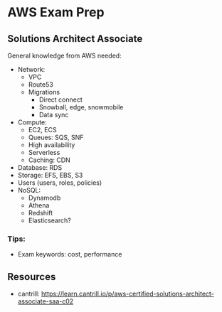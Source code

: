 # AWS Exam Prep

## Solutions Architect Associate

General knowledge from AWS needed:

- Network:
  - VPC
  - Route53
  - Migrations
    - Direct connect
    - Snowball, edge, snowmobile
    - Data sync
- Compute:
  - EC2, ECS
  - Queues: SQS, SNF
  - High availability
  - Serverless
  - Caching: CDN
- Database: RDS
- Storage: EFS, EBS, S3
- Users (users, roles, policies)
- NoSQL:
  - Dynamodb
  - Athena
  - Redshift
  - Elasticsearch?

### Tips:

- Exam keywords: cost, performance

## Resources

- cantrill: https://learn.cantrill.io/p/aws-certified-solutions-architect-associate-saa-c02
